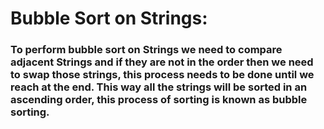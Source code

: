 # Bubble Sort on Strings:
### To perform bubble sort on Strings we need to compare adjacent Strings and if they are not in the order then we need to swap those strings, this process needs to be done until we reach at the end. This way all the strings will be sorted in an ascending order, this process of sorting is known as bubble sorting. 
